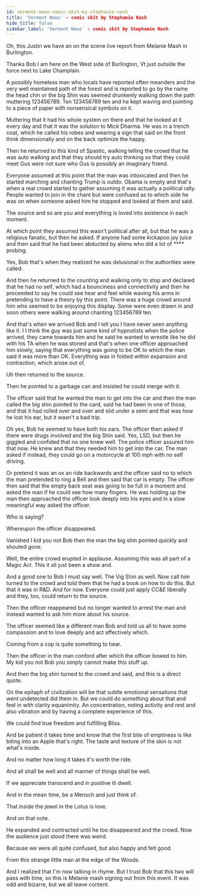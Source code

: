 ```yaml
---
id: vermont-news-comic-skit-by-stephanie-nash
title: 'Vermont News' - comic skit by Stephanie Nash
hide_title: false
sidebar_label: 'Vermont News' - comic skit by Stephanie Nash
---
```



Oh, this Justin we have an on the scene live report from Melanie Mash in Burlington.

Thanks Bob I am here on the West side of Burlington, Vt just outside the force next to Lake Champlain.

A possibly homeless man who locals have reported often meanders and the very well maintained path of the forest and is reported to go by the name the head chin or the big Shin was seemed drunkenly walking down the path muttering 123456789. Ten 123456789 ten and he kept waving and pointing to a piece of paper with nonsensical symbols on it.

Muttering that it had his whole system on there and that he looked at it every day and that it was the solution to Mick Dharma. He was in a trench coat, which he called his robes and wearing a sign that said on the front think dimensionally and on the back optimize the happy.

Then he returned to this kind of Spastic, walking telling the crowd that he was auto walking and that they should try auto thinking so that they could meet Gus were not sure who Gus is possibly an imaginary friend.

Everyone assumed at this point that the man was intoxicated and then he started marching and chanting Trump is outdo. Obama is empty and that's when a real crowd started to gather assuming it was actually a political rally. People wanted to join in the chant but were confused as to which side he was on when someone asked him he stopped and looked at them and said.

The source and so are you and everything is loved into existence in each moment.

At which point they assumed this wasn't political after all, but that he was a religious fanatic, but then he asked. If anyone had some kickapoo joy juice and then said that he had been abducted by aliens who did a lot of **** probing.

Yes, Bob that's when they realized he was delusional in the authorities were called.

And then he returned to the counting and walking only to stop and declared that he had no self, which had a bounciness and connectivity and then he proceeded to say he could see hear and feel while waving his arms in pretending to have a theory by this point. There was a huge crowd around him who seemed to be enjoying this display. Some were even drawn in and soon others were walking around chanting 123456789 ten.

And that's when we arrived Bob and I tell you I have never seen anything like it. I I think the guy was just some kind of hypnotists when the police arrived, they came towards him and he said he wanted to wrestle like he did with his TA when he was stoned and that's when one officer approached him slowly, saying that everything was going to be OK to which the man said it was more than OK. Everything was in folded within expansion and contraction, which arose out of.

Uh then returned to the source.

Then he pointed to a garbage can and insisted he could merge with it.

The officer said that he wanted the man to get into the car and then the man called the big shin pointed to the card, said he had been in one of those, and that it had rolled over and over and slid under a semi and that was how he lost his ear, but it wasn't a bad trip.

Oh yes, Bob he seemed to have both his ears. The officer then asked if there were drugs involved and the big Shin said. Yes, LSD, but then he giggled and confided that no one knew well. The police officer assured him that now. He knew and that they needed him to get into the car. The man asked if instead, they could go on a motorcycle at 100 mph with no self driving.

Or pretend it was an ox an ride backwards and the officer said no to which the man pretended to ring a Bell and then said that car is empty. The officer then said that the empty back seat was going to be full in a moment and asked the man if he could see how many fingers. He was holding up the man then approached the officer look deeply into his eyes and in a slow meaningful way asked the officer.

Who is saying?

Whereupon the officer disappeared.

Vanished I kid you not Bob then the man the big shin pointed quickly and shouted gone.

Well, the entire crowd erupted in applause. Assuming this was all part of a Magic Act. This it all just been a show and.

And a good one to Bob I must say well. The Vig Shin as well. Now call him turned to the crowd and told them that he had a book on how to do this. But that it was in R&D. And for now. Everyone could just apply CC&E liberally and they, too, could return to the source.

Then the officer reappeared but no longer wanted to arrest the man and instead wanted to ask him more about his source.

The officer seemed like a different man Bob and told us all to have some compassion and to love deeply and act affectively which.

Coming from a cop is quite something to hear.

Then the officer in the man conford after which the officer bowed to him. My kid you not Bob you simply cannot make this stuff up.

And then the big shin turned to the crowd and said, and this is a direct quote.

On the epitaph of civilization will be that subtle emotional sensations that went undetected did them in. But we could do something about that and feel in with clarity equanimity. An concentration, noting activity and rest and also vibration and by having a complete experience of this.

We could find true freedom and fulfilling Bliss.

And be patient it takes time and know that the first bite of emptiness is like biting into an Apple that's right. The taste and texture of the skin is not what's inside.

And no matter how long it takes it's worth the ride.

And all shall be well and all manner of things shall be well.

If we appreciate transcend and in positive iti dwell.

And in the mean time, be a Mensch and just think of.

That inside the jewel in the Lotus is love.





And on that note.

He expanded and contracted until he too disappeared and the crowd. Now the audience just stood there was weird.

Because we were all quite confused, but also happy and felt good.

From this strange little man at the edge of the Woods.

And I realized that I'm now talking in rhyme. But I trust Bob that this two will pass with time, so this is Melanie mash signing out from this event. It was odd and bizarre, but we all leave content.






